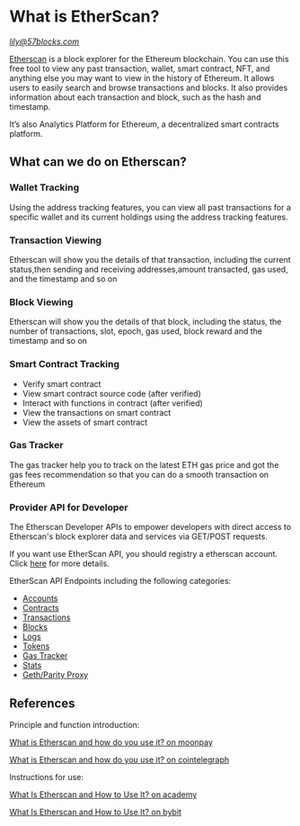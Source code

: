 # What is EtherScan?

*lily@57blocks.com*

[Etherscan](https://etherscan.io/) is a block explorer for the Ethereum blockchain. You can use this free tool to view any past transaction, wallet, smart contract, NFT, and anything else you may want to view in the history of Ethereum. It allows users to easily search and browse transactions and blocks. It also provides information about each transaction and block, such as the hash and timestamp.

It’s also Analytics Platform for Ethereum, a decentralized smart contracts platform.

## What can we do on Etherscan?

### Wallet Tracking

Using the address tracking features, you can view all past transactions for a specific wallet and its current holdings using the address tracking features.

### Transaction Viewing

Etherscan will show you the details of that transaction, including the current status,then sending and receiving addresses,amount transacted, gas used, and the timestamp and so on

### Block Viewing

Etherscan will show you the details of that block, including the status, the number of transactions, slot, epoch, gas used, block reward and the timestamp and so on

### Smart Contract Tracking

- Verify smart contract
- View smart contract source code (after verified)
- Interact with functions in contract (after verified)
- View the transactions on smart contract
- View the assets of smart contract

### Gas Tracker

The gas tracker help you to track on the latest ETH gas price and got the gas fees recommendation so that you can do a smooth transaction on Ethereum

### Provider API for Developer

The Etherscan Developer APIs to empower developers with direct access to Etherscan's block explorer data and services via GET/POST requests.

If you want use EtherScan API, you should registry a etherscan account. Click [here](https://docs.etherscan.io/getting-started/creating-an-account) for more details.

EtherScan API Endpoints including the following categories:

- [Accounts](https://docs.etherscan.io/api-endpoints/accounts)
- [Contracts](https://docs.etherscan.io/api-endpoints/contracts)
- [Transactions](https://docs.etherscan.io/api-endpoints/stats)
- [Blocks](https://docs.etherscan.io/api-endpoints/blocks)
- [Logs](https://docs.etherscan.io/api-endpoints/logs)
- [Tokens](https://docs.etherscan.io/api-endpoints/tokens)
- [Gas Tracker](https://docs.etherscan.io/api-endpoints/gas-tracker)
- [Stats](https://docs.etherscan.io/api-endpoints/stats-1)
- [Geth/Parity Proxy](https://docs.etherscan.io/api-endpoints/geth-parity-proxy)

## References

Principle and function introduction:

[What is Etherscan and how do you use it? on moonpay](https://www.moonpay.com/blog/what-is-etherscan#what-is-etherscan)

[What is Etherscan and how do you use it? on cointelegraph](https://cointelegraph.com/news/what-is-etherscan-and-how-does-it-work)

Instructions for use:

[What Is Etherscan and How to Use It? on academy](https://academy.binance.com/en/articles/what-is-etherscan-and-how-to-use-it)

[What Is Etherscan and How to Use It? on bybit](https://learn.bybit.com/blockchain/what-is-etherscan/)
